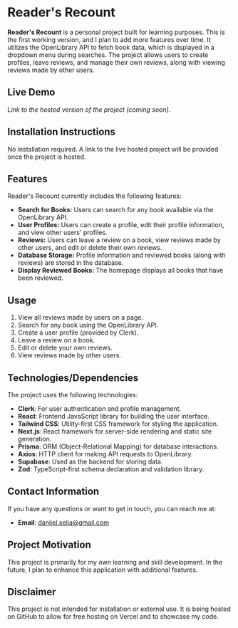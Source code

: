 # Reader's Recount

**Reader's Recount** is a personal project built for learning purposes. This is the first working version, and I plan to add more features over time. It utilizes the OpenLibrary API to fetch book data, which is displayed in a dropdown menu during searches. The project allows users to create profiles, leave reviews, and manage their own reviews, along with viewing reviews made by other users.

## Live Demo

_Link to the hosted version of the project (coming soon)._

## Installation Instructions

No installation required. A link to the live hosted project will be provided once the project is hosted.

## Features

Reader's Recount currently includes the following features:

- **Search for Books:** Users can search for any book available via the OpenLibrary API.
- **User Profiles:** Users can create a profile, edit their profile information, and view other users' profiles.
- **Reviews:** Users can leave a review on a book, view reviews made by other users, and edit or delete their own reviews.
- **Database Storage:** Profile information and reviewed books (along with reviews) are stored in the database.
- **Display Reviewed Books:** The homepage displays all books that have been reviewed.

## Usage

1. View all reviews made by users on a page.
2. Search for any book using the OpenLibrary API.
3. Create a user profile (provided by Clerk).
4. Leave a review on a book.
5. Edit or delete your own reviews.
6. View reviews made by other users.

## Technologies/Dependencies

The project uses the following technologies:

- **Clerk**: For user authentication and profile management.
- **React**: Frontend JavaScript library for building the user interface.
- **Tailwind CSS**: Utility-first CSS framework for styling the application.
- **Next.js**: React framework for server-side rendering and static site generation.
- **Prisma**: ORM (Object-Relational Mapping) for database interactions.
- **Axios**: HTTP client for making API requests to OpenLibrary.
- **Supabase**: Used as the backend for storing data.
- **Zod**: TypeScript-first schema declaration and validation library.

## Contact Information

If you have any questions or want to get in touch, you can reach me at:

- **Email**: danijel.selja@gmail.com

## Project Motivation

This project is primarily for my own learning and skill development. In the future, I plan to enhance this application with additional features.

## Disclaimer

This project is not intended for installation or external use. It is being hosted on GitHub to allow for free hosting on Vercel and to showcase my code.
